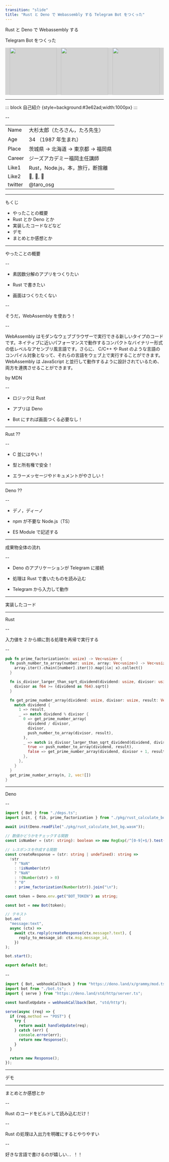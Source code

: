 ```yaml
---
transition: "slide"
title: "Rust と Deno で Webassembly する Telegram Bot をつくった"
---
```


Rust と Deno で Webassembly する

Telegram Bot をつくった

<div style="display:flex;justify-content:space-evenly;background:lightgray;">
<img src="https://upload.wikimedia.org/wikipedia/commons/thumb/d/d5/Rust_programming_language_black_logo.svg/1200px-Rust_programming_language_black_logo.svg.png" alt="" style="height:150px;">
<img src="https://upload.wikimedia.org/wikipedia/commons/thumb/8/84/Deno.svg/1200px-Deno.svg.png" alt="" style="height:150px;">
<img src="https://is3-ssl.mzstatic.com/image/thumb/Purple126/v4/05/bb/5a/05bb5ab0-7505-3a7b-f29e-78ddb6f20dbc/AppIcon-85-220-0-4-2x.png/1200x630bb.png" alt="" style="height:150px;">
</div>

---

::: block
自己紹介 {style=background:#3e62ad;width:1000px}
:::

--

|         |                                      |
| ------- | ------------------------------------ |
| Name    | 大杉太郎（たろさん，たろ先生）       |
| Age     | 34 （1987 年生まれ）                 |
| Place   | 茨城県 -> 北海道 -> 東京都 -> 福岡県 |
| Career  | ジーズアカデミー福岡主任講師         |
| Like1   | Rust，Node.js，本，旅行，断捨離      |
| Like2   | 🥃, 🍺, 🍷                           |
| twitter | @taro_osg                            |

---

もくじ

- やったことの概要
- Rust とか Deno とか
- 実装したコードなどなど
- デモ
- まとめとか感想とか

---

やったことの概要

--

- 素因数分解のアプリをつくりたい

- Rust で書きたい

- 画面はつくりたくない

--

そうだ，WebAssembly を使おう！

--

WebAssembly はモダンなウェブブラウザーで実行できる新しいタイプのコードです。ネイティブに近いパフォーマンスで動作するコンパクトなバイナリー形式の低レベルなアセンブリ風言語です。さらに、 C/C++ や Rust のような言語のコンパイル対象となって、それらの言語をウェブ上で実行することができます。 WebAssembly は JavaScript と並行して動作するように設計されているため、両方を連携させることができます。

by MDN

--

- ロジックは Rust

- アプリは Deno

- Bot にすれば画面つくる必要なし！

---

Rust ??

--

- C 並にはやい！

- 型と所有権で安全！

- エラーメッセージやドキュメントがやさしい！

---

Deno ??

--

- デノ，ディーノ

- npm が不要な Node.js（TS）

- ES Module で記述する

---

成果物全体の流れ

--

- Deno のアプリケーションが Telegram に接続

- 処理は Rust で書いたものを読み込む

- Telegram から入力して動作

---

実装したコード

---

Rust

--

入力値を 2 から順に割る処理を再帰で実行する

--

```rust
pub fn prime_factorization(n: usize) -> Vec<usize> {
  fn push_number_to_array(number: usize, array: Vec<usize>) -> Vec<usize> {
    array.iter().chain([number].iter()).map(|&x| x).collect()
  }

  fn is_divisor_larger_than_sqrt_dividend(dividend: usize, divisor: usize) -> bool {
    divisor as f64 >= (dividend as f64).sqrt()
  }

  fn get_prime_number_array(dividend: usize, divisor: usize, result: Vec<usize>) -> Vec<usize> {
    match dividend {
      1 => result,
      _ => match dividend % divisor {
        0 => get_prime_number_array(
          dividend / divisor,
          divisor,
          push_number_to_array(divisor, result),
        ),
        _ => match is_divisor_larger_than_sqrt_dividend(dividend, divisor) {
          true => push_number_to_array(dividend, result),
          false => get_prime_number_array(dividend, divisor + 1, result),
        },
      },
    }
  }
  get_prime_number_array(n, 2, vec![])
}
```

---

Deno

--

```ts
import { Bot } from "./deps.ts";
import init, { fib, prime_factorization } from "./pkg/rust_calculate_bot.js";

await init(Deno.readFile("./pkg/rust_calculate_bot_bg.wasm"));

// 数値かどうかをチェックする関数
const isNumber = (str: string): boolean => new RegExp(/^[0-9]+$/).test(str);

// レスポンスを作成する関数
const createResponse = (str: string | undefined): string =>
  !str
    ? "NaN"
    : !isNumber(str)
    ? "NaN"
    : !(Number(str) > 0)
    ? "0"
    : prime_factorization(Number(str)).join("\n");

const token = Deno.env.get("BOT_TOKEN") as string;

const bot = new Bot(token);

// テキスト
bot.on(
  "message:text",
  async (ctx) =>
    await ctx.reply(createResponse(ctx.message?.text), {
      reply_to_message_id: ctx.msg.message_id,
    })
);

bot.start();

export default Bot;
```

--

```ts
import { Bot, webhookCallback } from "https://deno.land/x/grammy/mod.ts";
import bot from "./bot.ts";
import { serve } from "https://deno.land/std/http/server.ts";

const handleUpdate = webhookCallback(bot, "std/http");

serve(async (req) => {
  if (req.method == "POST") {
    try {
      return await handleUpdate(req);
    } catch (err) {
      console.error(err);
      return new Response();
    }
  }

  return new Response();
});
```

---

デモ

---

まとめとか感想とか

--

Rust のコードをビルドして読み込むだけ！

--

Rust の処理は入出力を明確にするとやりやすい

--

好きな言語で書けるのが嬉しい．．！！
